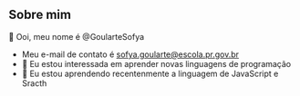 ## Sobre mim

👋 Ooi, meu nome é @GoularteSofya
- Meu e-mail de contato é sofya.goularte@escola.pr.gov.br
- 👀 Eu estou interessada em aprender novas linguagens de programação
- 🌱 Eu estou aprendendo recentenmente a linguagem de JavaScript e Sracth

<!---
GoularteSofya/GoularteSofya is a ✨ special ✨ repository because its `README.md` (this file) appears on your GitHub profile.
You can click the Preview link to take a look at your changes.
--->
